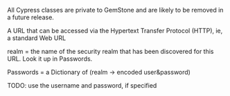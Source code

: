All Cypress classes are private to GemStone and are likely to be removed in a future release.

A URL that can be accessed via the Hypertext Transfer Protocol (HTTP), ie, a standard Web URL

realm = the name of the security realm that has been discovered for this URL.   Look it up in Passwords.

Passwords = a Dictionary of (realm -> encoded user&password)


TODO: use the username and password, if specified
